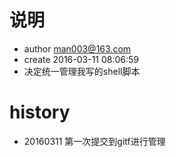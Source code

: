 ﻿# 说明
* author man003@163.com
* create 2016-03-11 08:06:59
* 决定统一管理我写的shell脚本

# history
* 20160311 第一次提交到gitf进行管理
